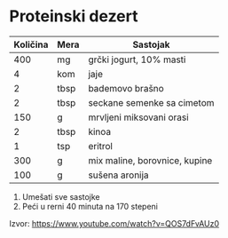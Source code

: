 # Proteinski dezert

| Količina | Mera |           Sastojak            |
| -------- | ---- | ----------------------------- |
| 400      | mg   | grčki jogurt, 10% masti       |
| 4        | kom  | jaje                          |
| 2        | tbsp | bademovo brašno               |
| 2        | tbsp | seckane semenke sa cimetom    |
| 150      | g    | mrvljeni miksovani orasi      |
| 2        | tbsp | kinoa                         |
| 1        | tsp  | eritrol                       |
| 300      | g    | mix maline, borovnice, kupine |
| 100      | g    | sušena aronija                |

1. Umešati sve sastojke
1. Peći u rerni 40 minuta na 170 stepeni

Izvor: https://www.youtube.com/watch?v=QOS7dFvAUz0